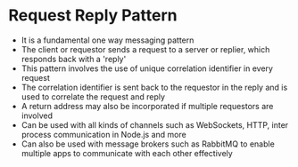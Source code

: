 # Request Reply Pattern

- It is a fundamental one way messaging pattern
- The client or requestor sends a request to a server or replier, which responds back with a 'reply'
- This pattern involves the use of unique correlation identifier in every request
- The correlation identifier is sent back to the requestor in the reply and is used to correlate the request and reply
- A return address may also be incorporated if multiple requestors are involved
- Can be used with all kinds of channels such as WebSockets, HTTP, inter process communication in Node.js and more
- Can also be used with message brokers such as RabbitMQ to enable multiple apps to communicate with each other effectively
